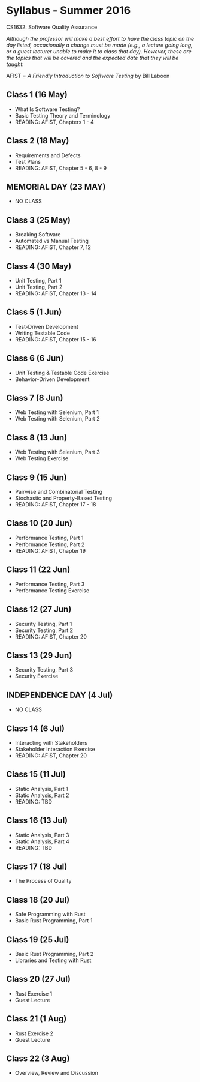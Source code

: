 # Syllabus - Summer 2016
CS1632: Software Quality Assurance

_Although the professor will make a best effort to have the class topic on the day listed, occasionally a change must be made (e.g., a lecture going long, or a guest lecturer unable to make it to class that day).  However, these are the topics that will be covered and the expected date that they will be taught._

AFIST = _A Friendly Introduction to Software Testing_ by Bill Laboon

## Class 1 (16 May)
  * What Is Software Testing?
  * Basic Testing Theory and Terminology
  * READING: AFIST, Chapters 1 - 4
  
## Class 2 (18 May)
  * Requirements and Defects
  * Test Plans
  * READING: AFIST, Chapter 5 - 6,  8 - 9

## MEMORIAL DAY (23 MAY)
  * NO CLASS

## Class 3 (25 May)
  * Breaking Software
  * Automated vs Manual Testing
  * READING: AFIST, Chapter 7, 12

## Class 4 (30 May)
  * Unit Testing, Part 1
  * Unit Testing, Part 2
  * READING: AFIST, Chapter 13 - 14
  
## Class 5 (1 Jun)
  * Test-Driven Development
  * Writing Testable Code
  * READING: AFIST, Chapter 15 - 16
  
## Class 6 (6 Jun)
  * Unit Testing & Testable Code Exercise
  * Behavior-Driven Development
  
## Class 7 (8 Jun)
  * Web Testing with Selenium, Part 1
  * Web Testing with Selenium, Part 2

## Class 8 (13 Jun)
  * Web Testing with Selenium, Part 3
  * Web Testing Exercise
  
## Class 9 (15 Jun)
  * Pairwise and Combinatorial Testing
  * Stochastic and Property-Based Testing
  * READING: AFIST, Chapter 17 - 18
  
## Class 10 (20 Jun)
  * Performance Testing, Part 1
  * Performance Testing, Part 2
  * READING: AFIST, Chapter 19

## Class 11 (22 Jun)
  * Performance Testing, Part 3
  * Performance Testing Exercise
  
## Class 12 (27 Jun)
  * Security Testing, Part 1
  * Security Testing, Part 2
  * READING: AFIST, Chapter 20
  
## Class 13 (29 Jun)
  * Security Testing, Part 3
  * Security Exercise

## INDEPENDENCE DAY (4 Jul)
  * NO CLASS

## Class 14 (6 Jul)
  * Interacting with Stakeholders
  * Stakeholder Interaction Exercise
  * READING: AFIST, Chapter 20
  
## Class 15 (11 Jul) 
  * Static Analysis, Part 1
  * Static Analysis, Part 2
  * READING: TBD
 
## Class 16 (13 Jul)
  * Static Analysis, Part 3
  * Static Analysis, Part 4
  * READING: TBD

## Class 17 (18 Jul)
  * The Process of Quality

## Class 18 (20 Jul)
  * Safe Programming with Rust
  * Basic Rust Programming, Part 1

## Class 19 (25 Jul)
  * Basic Rust Programming, Part 2
  * Libraries and Testing with Rust

## Class 20 (27 Jul)
  * Rust Exercise 1
  * Guest Lecture

## Class 21 (1 Aug)
  * Rust Exercise 2
  * Guest Lecture
  
## Class 22 (3 Aug)
  * Overview, Review and Discussion
